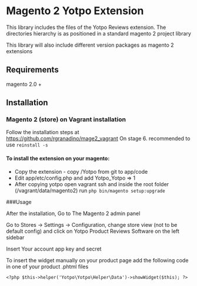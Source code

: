  Magento 2 Yotpo Extension
==========================

This library includes the files of the Yotpo Reviews extension.
The directories hierarchy is as positioned in a standard magento 2 project library

This library will also include different version packages as magento 2 extensions



## Requirements

magento 2.0 +

## Installation
### Magento 2 (store) on Vagrant installation
Follow the installation steps at https://github.com/rgranadino/mage2_vagrant
 On stage 6. recommended to use ```reinstall -s```
  
#### To install the extension on your magento:
* Copy the extension - copy /Yotpo from git to app/code
* Edit app/etc/config.php and add Yotpo_Yotpo => 1
* After copying yotpo open vagrant ssh and inside the root folder (/vagrant/data/magento2) run ```php bin/magento setup:upgrade ```

###Usage

After the installation, Go to The Magento 2 admin panel

Go to Stores -> Settings -> Configuration, change store view (not to be default config) and click on Yotpo Product Reviews Software on the left sidebar

Insert Your account app key and secret

To insert the widget manually on your product page add the following code in one of your product .phtml files 

```<?php $this->helper('Yotpo\Yotpo\Helper\Data')->showWidget($this); ?>``` 
